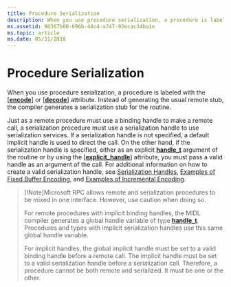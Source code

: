```yaml
---
title: Procedure Serialization
description: When you use procedure serialization, a procedure is labeled with the \ encode\ or \ decode\ attribute. Instead of generating the usual remote stub, the compiler generates a serialization stub for the routine.
ms.assetid: 98367b00-696b-44c4-a747-92ecac34ba1e
ms.topic: article
ms.date: 05/31/2018
---
```


# Procedure Serialization

When you use procedure serialization, a procedure is labeled with the \[[**encode**](/windows/desktop/Midl/encode)\] or \[[**decode**](/windows/desktop/Midl/decode)\] attribute. Instead of generating the usual remote stub, the compiler generates a serialization stub for the routine.

Just as a remote procedure must use a binding handle to make a remote call, a serialization procedure must use a serialization handle to use serialization services. If a serialization handle is not specified, a default implicit handle is used to direct the call. On the other hand, if the serialization handle is specified, either as an explicit [**handle\_t**](/windows/desktop/Midl/handle-t) argument of the routine or by using the \[[**explicit\_handle**](/windows/desktop/Midl/explicit-handle)\] attribute, you must pass a valid handle as an argument of the call. For additional information on how to create a valid serialization handle, see [Serialization Handles](serialization-handles.md), [Examples of Fixed Buffer Encoding](fixed-buffer-serialization.md), and [Examples of Incremental Encoding](examples-of-incremental-encoding.md).

> [!Note]Microsoft RPC allows remote and serialization procedures to be mixed in one interface. However, use caution when doing so.
>
> For remote procedures with implicit binding handles, the MIDL compiler generates a global handle variable of type [**handle\_t**](/windows/desktop/Midl/handle-t). Procedures and types with implicit serialization handles use this same global handle variable.
>
> For implicit handles, the global implicit handle must be set to a valid binding handle before a remote call. The implicit handle must be set to a valid serialization handle before a serialization call. Therefore, a procedure cannot be both remote and serialized. It must be one or the other.

 

 

 